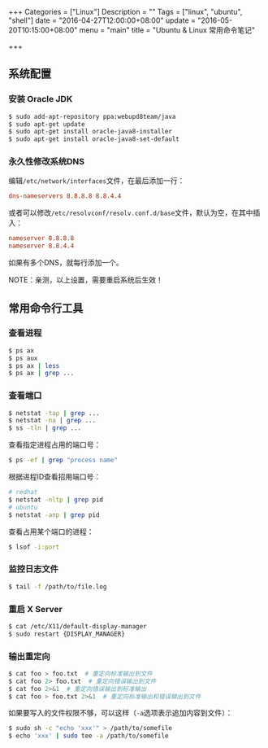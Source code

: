+++
Categories = ["Linux"]
Description = ""
Tags = ["linux", "ubuntu", "shell"]
date = "2016-04-27T12:00:00+08:00"
update = "2016-05-20T10:15:00+08:00"
menu = "main"
title = "Ubuntu & Linux 常用命令笔记"

+++

## 系统配置

### 安装 Oracle JDK

```sh
$ sudo add-apt-repository ppa:webupd8team/java
$ sudo apt-get update
$ sudo apt-get install oracle-java8-installer
$ sudo apt-get install oracle-java8-set-default
```

### 永久性修改系统DNS

编辑`/etc/network/interfaces`文件，在最后添加一行：

```conf
dns-nameservers 8.8.8.8 8.8.4.4
```

或者可以修改`/etc/resolvconf/resolv.conf.d/base`文件，默认为空，在其中插入：

```conf
nameserver 8.8.8.8
nameserver 8.8.4.4
```

如果有多个DNS，就每行添加一个。

NOTE：亲测，以上设置，需要重启系统后生效！

## 常用命令行工具

### 查看进程

```sh
$ ps ax
$ ps aux
$ ps ax | less
$ ps ax | grep ...
```

### 查看端口

```sh
$ netstat -tap | grep ...
$ netstat -na | grep ...
$ ss -tln | grep ...
```

查看指定进程占用的端口号：

```sh
$ ps -ef | grep "process name"
```

根据进程ID查看招用端口号：

```sh
# redhat
$ netstat -nltp | grep pid
# ubuntu
$ netstat -anp | grep pid
```

查看占用某个端口的进程：

```sh
$ lsof -i:port
```

### 监控日志文件

```sh
$ tail -f /path/to/file.log
```

### 重启 X Server

```sh
$ cat /etc/X11/default-display-manager
$ sudo restart {DISPLAY_MANAGER}
```

### 输出重定向

```sh
$ cat foo > foo.txt  # 重定向标准输出到文件
$ cat foo 2> foo.txt  # 重定向错误输出到文件
$ cat foo 2>&1  # 重定向错误输出到标准输出
$ cat foo > foo.txt 2>&1  # 重定向标准输出和错误输出到文件
```

如果要写入的文件权限不够，可以这样（`-a`选项表示追加内容到文件）：

```sh
$ sudo sh -c "echo 'xxx'" > /path/to/somefile
$ echo 'xxx' | sudo tee -a /path/to/somefile
```

